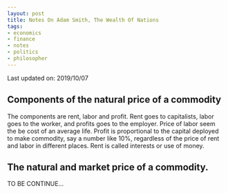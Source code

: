 ```yaml
---
layout: post
title: Notes On Adam Smith, The Wealth Of Nations
tags:
- economics
- finance
- notes
- politics
- philosopher
---
```


Last updated on: 2019/10/07

## Components of the natural price of a commodity
The components are rent, labor and profit. Rent goes to capitalists, labor goes to the worker, and profits goes to the employer. Price of labor seem the be cost of an average life. Profit is proportional to the capital deployed to make commodity, say a number like 10%, regardless of the price of rent and labor in different places. Rent is called interests or use of money.

## The natural and market price of a commodity.

TO BE CONTINUE...
